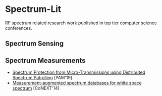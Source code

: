 # Spectrum-Lit
RF spectrum related research work published in top tier computer science conferences.

## Spectrum Sensing


## Spectrum Measurements
* [Spectrum Protection from Micro-Transmissions using Distributed Spectrum Patrolling](https://www3.cs.stonybrook.edu/~mdasari/assets/pdf/pam19.pdf) [PAM'19]
* [Measurement-augmented spectrum databases for white space spectrum](http://conferences.sigcomm.org/co-next/2014/CoNEXT_papers/p67.pdf) [CoNEXT'14]
